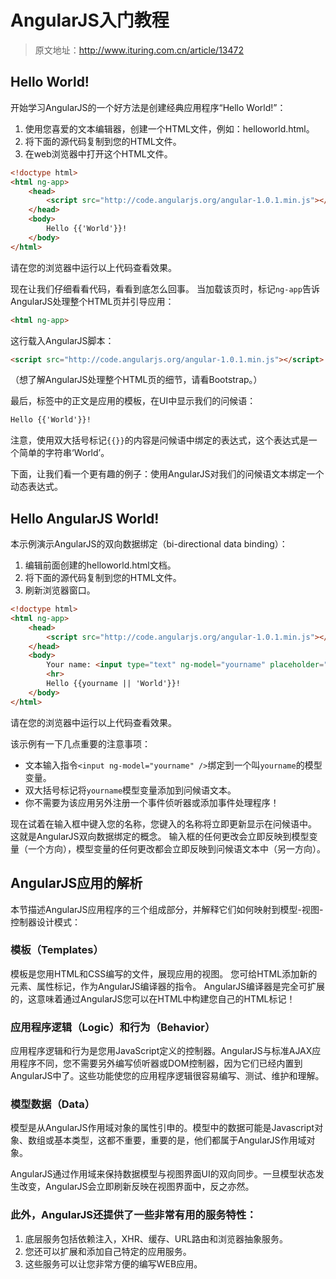 #  AngularJS入门教程

> 原文地址：http://www.ituring.com.cn/article/13472

## Hello World!

开始学习AngularJS的一个好方法是创建经典应用程序“Hello World!”：

1. 使用您喜爱的文本编辑器，创建一个HTML文件，例如：helloworld.html。
2. 将下面的源代码复制到您的HTML文件。
3. 在web浏览器中打开这个HTML文件。

```html
<!doctype html>
<html ng-app>
    <head>
        <script src="http://code.angularjs.org/angular-1.0.1.min.js"></script>
    </head>
    <body>
        Hello {{'World'}}!
    </body>
</html>
```

请在您的浏览器中运行以上代码查看效果。

现在让我们仔细看看代码，看看到底怎么回事。 当加载该页时，标记`ng-app`告诉AngularJS处理整个HTML页并引导应用：

```html
<html ng-app>
```

这行载入AngularJS脚本：

```html
<script src="http://code.angularjs.org/angular-1.0.1.min.js"></script>
```

（想了解AngularJS处理整个HTML页的细节，请看Bootstrap。）

最后，标签中的正文是应用的模板，在UI中显示我们的问候语：

```html
Hello {{'World'}}!
```

注意，使用双大括号标记`{{}}`的内容是问候语中绑定的表达式，这个表达式是一个简单的字符串‘World’。

下面，让我们看一个更有趣的例子：使用AngularJS对我们的问候语文本绑定一个动态表达式。

## Hello AngularJS World!

本示例演示AngularJS的双向数据绑定（bi-directional data binding）：

1. 编辑前面创建的helloworld.html文档。
2. 将下面的源代码复制到您的HTML文件。
3. 刷新浏览器窗口。

```html
<!doctype html>
<html ng-app>
    <head>
        <script src="http://code.angularjs.org/angular-1.0.1.min.js"></script>
    </head>
    <body>
        Your name: <input type="text" ng-model="yourname" placeholder="World">
        <hr>
        Hello {{yourname || 'World'}}!
    </body>
</html>
```

请在您的浏览器中运行以上代码查看效果。

该示例有一下几点重要的注意事项：

* 文本输入指令`<input ng-model="yourname" />`绑定到一个叫`yourname`的模型变量。
* 双大括号标记将`yourname`模型变量添加到问候语文本。
* 你不需要为该应用另外注册一个事件侦听器或添加事件处理程序！

现在试着在输入框中键入您的名称，您键入的名称将立即更新显示在问候语中。 这就是AngularJS双向数据绑定的概念。 输入框的任何更改会立即反映到模型变量（一个方向），模型变量的任何更改都会立即反映到问候语文本中（另一方向）。

## AngularJS应用的解析

本节描述AngularJS应用程序的三个组成部分，并解释它们如何映射到模型-视图-控制器设计模式：

### 模板（Templates）

模板是您用HTML和CSS编写的文件，展现应用的视图。 您可给HTML添加新的元素、属性标记，作为AngularJS编译器的指令。 AngularJS编译器是完全可扩展的，这意味着通过AngularJS您可以在HTML中构建您自己的HTML标记！

### 应用程序逻辑（Logic）和行为（Behavior）

应用程序逻辑和行为是您用JavaScript定义的控制器。AngularJS与标准AJAX应用程序不同，您不需要另外编写侦听器或DOM控制器，因为它们已经内置到AngularJS中了。这些功能使您的应用程序逻辑很容易编写、测试、维护和理解。

### 模型数据（Data）

模型是从AngularJS作用域对象的属性引申的。模型中的数据可能是Javascript对象、数组或基本类型，这都不重要，重要的是，他们都属于AngularJS作用域对象。

AngularJS通过作用域来保持数据模型与视图界面UI的双向同步。一旦模型状态发生改变，AngularJS会立即刷新反映在视图界面中，反之亦然。

### 此外，AngularJS还提供了一些非常有用的服务特性：

1. 底层服务包括依赖注入，XHR、缓存、URL路由和浏览器抽象服务。
2. 您还可以扩展和添加自己特定的应用服务。
3. 这些服务可以让您非常方便的编写WEB应用。